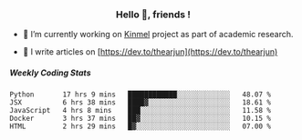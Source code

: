 <h3 align="center">Hello 👋, friends !</h3>

- 🔭 I’m currently working on [Kinmel](https://github.com/thearjun/kinmel) project as part of academic research.

- 📝 I write articles on [https://dev.to/thearjun](https://dev.to/thearjun)


##### Weekly Coding Stats
<!--START_SECTION:waka-->
```text
Python       17 hrs 9 mins   ████████████░░░░░░░░░░░░░   48.07 % 
JSX          6 hrs 38 mins   ████▓░░░░░░░░░░░░░░░░░░░░   18.61 % 
JavaScript   4 hrs 8 mins    ███░░░░░░░░░░░░░░░░░░░░░░   11.58 % 
Docker       3 hrs 37 mins   ██▓░░░░░░░░░░░░░░░░░░░░░░   10.15 % 
HTML         2 hrs 29 mins   █▓░░░░░░░░░░░░░░░░░░░░░░░   07.00 % 
```
<!--END_SECTION:waka-->
